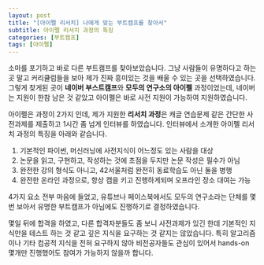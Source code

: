 ```yaml
---
layout: post
title: "[아이펠 리서치] 나에게 맞는 부트캠프를 찾아서"
subtitle: 아이펠 리서치 과정의 특징
categories: [부트캠프]
tags: [아이펠]
---
```


소마를 포기하고 바로 다른 부트캠프를 찾아보았습니다.
그냥 사람들이 유명하다고 하는 곳 말고 커리큘럼들을 보아 제가 진짜 흥미있는 것을 배울 수 있는 곳을 선택하였습니다.
그렇게 찾게된 곳이 **네이버 부스트캠프**와 **모두의 연구소의 아이펠** 과정이었는데, 네이버는 지원이 한참 남은 것 같았고 아이펠은 바로 사전 지원이 가능하여 지원하였습니다.

아이펠은 과정이 2가지 인데, 제가 지원한 **리서치 과정**은 캐글 연습문제 같은 간단한 사전과제를 제출하고 1시간 좀 넘게 인터뷰를 하였습니다.
인터뷰에서 소개한 아이펠 리서치 과정의 특징을 아래와 같습니다.

1. 기본적인 파이썬, 머신러닝에 사전지식이 어느정도 있는 사람을 대상
2. 논문을 읽고, 구현하고, 작성하는 것에 초점을 두지만 논문 작성은 필수가 아님
3. 완전한 강의 형식도 아니고, 42서울처럼 완전히 동료학습도 아닌 둘을 병행
4. 완전한 온라인 과정으로, 항상 캠을 키고 진행하게되며 오프라인 장소 대여는 가능

4가지 요소 전부 마음에 들었고, 유튜브나 페이스북에서도 모두의 연구소라는 단체를 몇번 보아서 유명한 부트캠프가 아님에도 진행하기로 결정하였습니다.

몇일 뒤에 합격을 하였고, 다른 합격자분들도 좀 보니 사전과제가 있긴 한데 기본적인 지식만을 테스트 하는 것 같고 깊은 지식을 요구하는 것 같지는 않았습니다.
특히 알고리즘이나 기타 컴공적 지식을 전혀 요구하지 않아 비전공자들도 관심이 있어서 hands-on 몇개만 진행했어도 참여가 가능하지 않을까 합니다.
